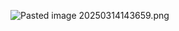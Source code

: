 ![Pasted image 20250314143659.png](ml_interview_prep_notes/Interview_prep/Math/Q&A/attachments/d8a731a3137087d060ebbe70c3b50353.png)